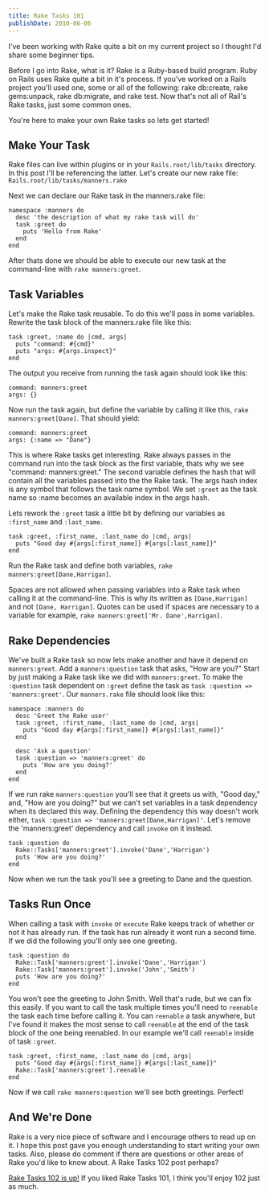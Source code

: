 ```yaml
---
title: Rake Tasks 101
publishDate: 2010-06-06
---
```


I've been working with Rake quite a bit on my current project so I
thought I'd share some beginner tips.

Before I go into Rake, what is it? Rake is a Ruby-based build program.
Ruby on Rails uses Rake quite a bit in it's process. If you've worked on
a Rails project you'll used one, some or all of the following: rake
db:create, rake gems:unpack, rake db:migrate, and  rake test. Now that's
not all of Rail's Rake tasks, just some common ones.

You're here to make your own Rake tasks so lets get started!

<!-- more -->

## Make Your Task

Rake files can live within plugins or in your `Rails.root/lib/tasks`
directory. In this post I'll be referencing the latter. Let's create our
new rake file: `Rails.root/lib/tasks/manners.rake`

Next we can declare our Rake task in the manners.rake file:

```
namespace :manners do
  desc 'the description of what my rake task will do'
  task :greet do
    puts 'Hello from Rake'
  end
end
```

After thats done we should be able to execute our new task at the
command-line with `rake manners:greet`.

## Task Variables

Let's make the Rake task reusable. To do this we'll pass in some
variables. Rewrite the task block of the manners.rake file like this:

```
task :greet, :name do |cmd, args|
  puts "command: #{cmd}"
  puts "args: #{args.inspect}"
end
```

The output you receive from running the task again should look like
this:

```
command: manners:greet
args: {}
```

Now run the task again, but define the variable by calling it like this,
`rake manners:greet[Dane]`. That should yield:

```
command: manners:greet
args: {:name => "Dane"}
```

This is where Rake tasks get interesting. Rake always passes in the
command run into the task block as the first variable, thats why we see
"command: manners:greet."  The second variable defines the hash that
will contain all the variables passed into the the Rake task. The args
hash index is any symbol that follows the task name symbol. We set
`:greet` as the task name so :name becomes an available index in the args
hash.

Lets rework the `:greet` task a little bit by defining our variables as
`:first_name` and `:last_name`.

```
task :greet, :first_name, :last_name do |cmd, args|
  puts "Good day #{args[:first_name]} #{args[:last_name]}"
end
```

Run the Rake task and define both variables, `rake
manners:greet[Dane,Harrigan]`.

Spaces are not allowed when passing variables into a Rake task when
calling it at the command-line. This is why its written as
`[Dane,Harrigan]` and not `[Dane, Harrigan]`. Quotes can be used if
spaces are necessary to a variable for example, `rake manners:greet['Mr.
Dane',Harrigan]`.

## Rake Dependencies

We've built a Rake task so now lets make another and have it depend on
`manners:greet`. Add a `manners:question` task that asks, "How are you?"
Start by just making a Rake task like we did with `manners:greet`. To
make the `:question` task dependent on `:greet` define the task as `task
:question => 'manners:greet'`. Our `manners.rake` file should look like
this:

```
namespace :manners do
  desc 'Greet the Rake user'
  task :greet, :first_name, :last_name do |cmd, args|
    puts "Good day #{args[:first_name]} #{args[:last_name]}"
  end

  desc 'Ask a question'
  task :question => 'manners:greet' do
    puts 'How are you doing?'
  end
end
```

If we run rake `manners:question` you'll see that it greets us with,
"Good day," and, "How are you doing?" but we can't set variables in a
task dependency when its declared this way. Defining the dependency this
way doesn't work either, `task :question =>
'manners:greet[Dane,Harrigan]'`. Let's remove the 'manners:greet'
dependency and call `invoke` on it instead.

```
task :question do
  Rake::Tasks['manners:greet'].invoke('Dane','Harrigan')
  puts 'How are you doing?'
end
```

Now when we run the task you'll see a greeting to Dane and the question.

## Tasks Run Once

When calling a task with `invoke` or `execute` Rake keeps track of
whether or not it has already run. If the task has run already it wont
run a second time. If we did the following you'll only see one greeting.

```
task :question do
  Rake::Task['manners:greet'].invoke('Dane','Harrigan')
  Rake::Task['manners:greet'].invoke('John','Smith')
  puts 'How are you doing?'
end
```

You won't see the greeting to John Smith. Well that's rude, but we can
fix this easily. If you want to call the task multiple times you'll need
to `reenable` the task each time before calling it. You can `reenable` a
task anywhere, but I've found it makes the most sense to call `reenable`
at the end of the task block of the one being reenabled. In our example
we'll call `reenable` inside of task `:greet`.

```
task :greet, :first_name, :last_name do |cmd, args|
  puts "Good day #{args[:first_name]} #{args[:last_name]}"
  Rake::Task['manners:greet'].reenable
end
```

Now if we call `rake manners:question` we'll see both greetings.
Perfect!

## And We're Done

Rake is a very nice piece of software and I encourage others to read up
on it. I hope this  post gave you enough understanding to start writing
your own tasks. Also, please do comment if there are questions or other
areas of Rake you'd like to know about. A Rake Tasks 102 post perhaps?

[Rake Tasks 102 is up!][1] If
you liked Rake Tasks 101, I think you'll enjoy 102 just as much.

[1]: /articles/rake-tasks-102
